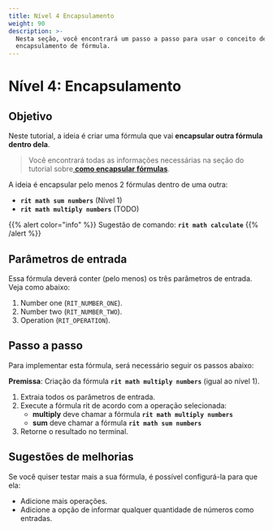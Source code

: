 ```yaml
---
title: Nível 4 Encapsulamento
weight: 90
description: >-
  Nesta seção, você encontrará um passo a passo para usar o conceito de
  encapsulamento de fórmula.
---
```


# Nível 4: Encapsulamento

## Objetivo

Neste tutorial, a ideia é criar uma fórmula que vai **encapsular outra fórmula dentro dela**.

> Você encontrará todas as informações necessárias na seção do tutorial sobre[ **como encapsular fórmulas**](../tutorials/formulas/como-encapsular-formulas).

A ideia é encapsular pelo menos 2 fórmulas dentro de uma outra:

* **`rit math sum numbers`** \(Nível 1\)
* **`rit math multiply numbers`** \(TODO\)

{{% alert color="info" %}}
Sugestão de comando: **`rit math calculate`**
{{% /alert %}}

## Parâmetros de entrada

Essa fórmula deverá conter \(pelo menos\) os três parâmetros de entrada. Veja como abaixo:

1. Number one \(`RIT_NUMBER_ONE`\). 
2. Number two \(`RIT_NUMBER_TWO`\). 
3. Operation \(`RIT_OPERATION`\).

## Passo a passo

Para implementar esta fórmula, será necessário seguir os passos abaixo:   
  
**Premissa**: Criação da fórmula **`rit math multiply numbers`** \(igual ao nível 1\). 

1. Extraia todos os parâmetros de entrada. 
2. Execute a fórmula rit de acordo com a operação selecionada: 
   * **multiply** deve chamar a fórmula **`rit math multiply numbers`**
   * **sum** deve chamar a fórmula **`rit math sum numbers`** 
3. Retorne o resultado no terminal.

## Sugestões de melhorias

Se você quiser testar mais a sua fórmula, é possível configurá-la para que ela:

* Adicione mais operações.
* Adicione a opção de informar qualquer quantidade de números como entradas.
